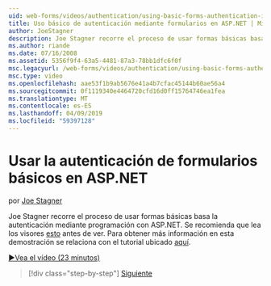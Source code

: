 ```yaml
---
uid: web-forms/videos/authentication/using-basic-forms-authentication-in-aspnet
title: Uso básico de autenticación mediante formularios en ASP.NET | Microsoft Docs
author: JoeStagner
description: Joe Stagner recorre el proceso de usar formas básicas basa la autenticación mediante programación con ASP.NET. Se recomienda que los visores de lectura antes de este...
ms.author: riande
ms.date: 07/16/2008
ms.assetid: 5356f9f4-63a5-4481-87a3-78bb1dfc6f0f
msc.legacyurl: /web-forms/videos/authentication/using-basic-forms-authentication-in-aspnet
msc.type: video
ms.openlocfilehash: aae53f1b9ab5676e41a4b7cfac45144b60ae56a4
ms.sourcegitcommit: 0f1119340e4464720cfd16d0ff15764746ea1fea
ms.translationtype: MT
ms.contentlocale: es-ES
ms.lasthandoff: 04/09/2019
ms.locfileid: "59397128"
---
```

# <a name="using-basic-forms-authentication-in-aspnet"></a>Usar la autenticación de formularios básicos en ASP.NET

por [Joe Stagner](https://github.com/JoeStagner)

Joe Stagner recorre el proceso de usar formas básicas basa la autenticación mediante programación con ASP.NET. Se recomienda que lea los visores [esto](../../overview/older-versions-security/introduction/security-basics-and-asp-net-support-vb.md) antes de ver. Para obtener más información en esta demostración se relaciona con el tutorial ubicado [aquí](../../overview/older-versions-security/introduction/an-overview-of-forms-authentication-vb.md).

[&#9654;Vea el vídeo (23 minutos)](https://channel9.msdn.com/Blogs/ASP-NET-Site-Videos/using-basic-forms-authentication-in-aspnet)

> [!div class="step-by-step"]
> [Siguiente](how-to-change-the-forms-authentication-properties.md)
